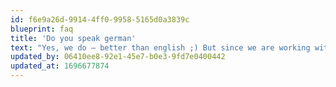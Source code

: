 ```yaml
---
id: f6e9a26d-9914-4ff0-9958-5165d0a3839c
blueprint: faq
title: 'Do you speak german'
text: "Yes, we do – better than english ;) But since we are working with international clients we decided to go with this more “general” approach.\LWe also like to work in our mother tounge. So don’t hesitate to write us in german."
updated_by: 06410ee8-92e1-45e7-b0e3-9fd7e0400442
updated_at: 1696677874
---
```

